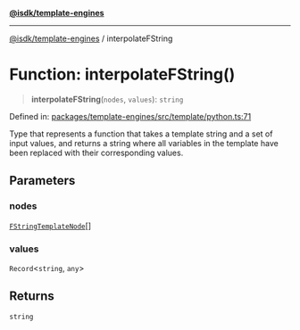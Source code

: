 [**@isdk/template-engines**](../README.md)

***

[@isdk/template-engines](../globals.md) / interpolateFString

# Function: interpolateFString()

> **interpolateFString**(`nodes`, `values`): `string`

Defined in: [packages/template-engines/src/template/python.ts:71](https://github.com/isdk/template-engines.js/blob/cb1445972f4290df93d1730f7569a7c44b07e85e/src/template/python.ts#L71)

Type that represents a function that takes a template string and a set
of input values, and returns a string where all variables in the
template have been replaced with their corresponding values.

## Parameters

### nodes

[`FStringTemplateNode`](../type-aliases/FStringTemplateNode.md)[]

### values

`Record`\<`string`, `any`\>

## Returns

`string`
